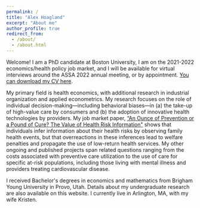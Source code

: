 ```yaml
---
permalink: /
title: "Alex Hoagland"
excerpt: "About me"
author_profile: true
redirect_from: 
  - /about/
  - /about.html
---
```


Welcome! I am a PhD candidate at Boston University, I am on the 2021-2022 economics/health policy job market, and I will be available for virtual interviews around the ASSA 2022 annual meeting, or by appointment. [You can download my CV here](http://alex-hoagland.github.io/files/HoaglandCV_current.pdf).

My primary field is health economics, with additional research in industrial organization and applied econometrics. My research focuses on the role of individual decision-making—including behavioral biases—in (a) the take-up of high-value care by consumers and (b) the adoption of innovative health technologies by providers. My job market paper, [“An Ounce of Prevention or a Pound of Cure? The Value of Health Risk Information"](https://alex-hoagland.github.io/files/Hoagland_BU_JMPHealthInfo.pdf) shows that individuals infer information about their health risks by observing family health events, but that overreactions in these inferences lead to welfare penalties and propagate the use of low-return health services. My other ongoing and published projects span related questions ranging from the costs associated with preventive care utilization to the use of care for specific at-risk populations, including those living with mental illness and providers treating cardiovascular disease. 

I received Bachelor's degrees in economics and mathematics from Brigham Young University in Provo, Utah. Details about my undergraduate research are also available on this website. I currently live in Arlington, MA, with my wife Kristen. 
